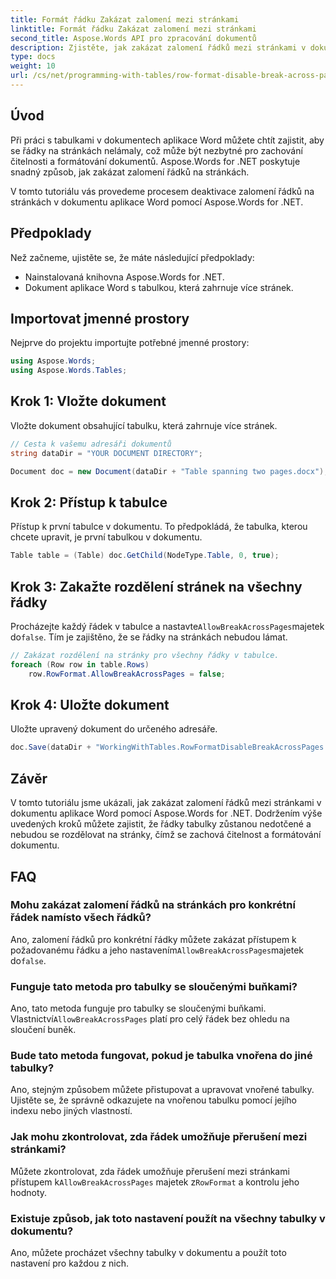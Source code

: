 ```yaml
---
title: Formát řádku Zakázat zalomení mezi stránkami
linktitle: Formát řádku Zakázat zalomení mezi stránkami
second_title: Aspose.Words API pro zpracování dokumentů
description: Zjistěte, jak zakázat zalomení řádků mezi stránkami v dokumentech aplikace Word pomocí Aspose.Words for .NET, abyste zachovali čitelnost a formátování tabulky.
type: docs
weight: 10
url: /cs/net/programming-with-tables/row-format-disable-break-across-pages/
---
```

## Úvod

Při práci s tabulkami v dokumentech aplikace Word můžete chtít zajistit, aby se řádky na stránkách nelámaly, což může být nezbytné pro zachování čitelnosti a formátování dokumentů. Aspose.Words for .NET poskytuje snadný způsob, jak zakázat zalomení řádků na stránkách.

V tomto tutoriálu vás provedeme procesem deaktivace zalomení řádků na stránkách v dokumentu aplikace Word pomocí Aspose.Words for .NET.

## Předpoklady

Než začneme, ujistěte se, že máte následující předpoklady:
- Nainstalovaná knihovna Aspose.Words for .NET.
- Dokument aplikace Word s tabulkou, která zahrnuje více stránek.

## Importovat jmenné prostory

Nejprve do projektu importujte potřebné jmenné prostory:

```csharp
using Aspose.Words;
using Aspose.Words.Tables;
```

## Krok 1: Vložte dokument

Vložte dokument obsahující tabulku, která zahrnuje více stránek.

```csharp
// Cesta k vašemu adresáři dokumentů
string dataDir = "YOUR DOCUMENT DIRECTORY";

Document doc = new Document(dataDir + "Table spanning two pages.docx");
```

## Krok 2: Přístup k tabulce

Přístup k první tabulce v dokumentu. To předpokládá, že tabulka, kterou chcete upravit, je první tabulkou v dokumentu.

```csharp
Table table = (Table) doc.GetChild(NodeType.Table, 0, true);
```

## Krok 3: Zakažte rozdělení stránek na všechny řádky

 Procházejte každý řádek v tabulce a nastavte`AllowBreakAcrossPages`majetek do`false`. Tím je zajištěno, že se řádky na stránkách nebudou lámat.

```csharp
// Zakázat rozdělení na stránky pro všechny řádky v tabulce.
foreach (Row row in table.Rows)
    row.RowFormat.AllowBreakAcrossPages = false;
```

## Krok 4: Uložte dokument

Uložte upravený dokument do určeného adresáře.

```csharp
doc.Save(dataDir + "WorkingWithTables.RowFormatDisableBreakAcrossPages.docx");
```

## Závěr

V tomto tutoriálu jsme ukázali, jak zakázat zalomení řádků mezi stránkami v dokumentu aplikace Word pomocí Aspose.Words for .NET. Dodržením výše uvedených kroků můžete zajistit, že řádky tabulky zůstanou nedotčené a nebudou se rozdělovat na stránky, čímž se zachová čitelnost a formátování dokumentu.

## FAQ

### Mohu zakázat zalomení řádků na stránkách pro konkrétní řádek namísto všech řádků?  
 Ano, zalomení řádků pro konkrétní řádky můžete zakázat přístupem k požadovanému řádku a jeho nastavením`AllowBreakAcrossPages`majetek do`false`.

### Funguje tato metoda pro tabulky se sloučenými buňkami?  
 Ano, tato metoda funguje pro tabulky se sloučenými buňkami. Vlastnictví`AllowBreakAcrossPages` platí pro celý řádek bez ohledu na sloučení buněk.

### Bude tato metoda fungovat, pokud je tabulka vnořena do jiné tabulky?  
Ano, stejným způsobem můžete přistupovat a upravovat vnořené tabulky. Ujistěte se, že správně odkazujete na vnořenou tabulku pomocí jejího indexu nebo jiných vlastností.

### Jak mohu zkontrolovat, zda řádek umožňuje přerušení mezi stránkami?  
 Můžete zkontrolovat, zda řádek umožňuje přerušení mezi stránkami přístupem k`AllowBreakAcrossPages` majetek z`RowFormat` a kontrolu jeho hodnoty.

### Existuje způsob, jak toto nastavení použít na všechny tabulky v dokumentu?  
Ano, můžete procházet všechny tabulky v dokumentu a použít toto nastavení pro každou z nich.